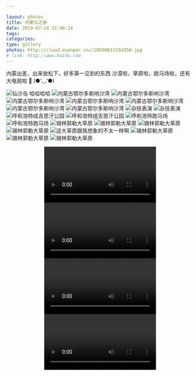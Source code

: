 ```yaml
---

layout: photos
title: 内蒙古之旅
date: 2019-07-14 21:46:24
tags: 
categories: 
type: gallery
photos: http://cloud.asenper.cn//20200613191858.jpg
# link: http://www.baidu.com
---
```


内蒙出差，出来放松下，好多第一见到的东西
沙漠啦，草原啦，跑马场啦，还有大电扇啦 🤭 (●'◡'●)

![仙沙岛](http://cloud.asenper.cn//20200613191858.jpg)
哈哈哈哈
![内蒙古鄂尔多斯响沙湾](http://cloud.asenper.cn//20200613195203.jpg)
![内蒙古鄂尔多斯响沙湾](http://cloud.asenper.cn//20200613195241.jpg)
![内蒙古鄂尔多斯响沙湾](http://cloud.asenper.cn//20200613195316.jpg)
![内蒙古鄂尔多斯响沙湾](http://common.msmk.tech/IMG_20190714_120831.jpg)
![内蒙古鄂尔多斯响沙湾](http://common.msmk.tech/IMG_20190714_122822.jpg)
![内蒙古鄂尔多斯响沙湾](http://common.msmk.tech/IMG_20190714_123545.jpg)
![内蒙古鄂尔多斯响沙湾](http://common.msmk.tech/IMG_20190714_131239.jpg)
![杂技表演](http://cloud.asenper.cn//20200613192909.jpg)
![杂技表演](http://cloud.asenper.cn//20200613192717.jpg)
![呼和浩特成吉思汗公园](http://common.msmk.tech/IMG_20190713_184312.jpg)
![呼和浩特成吉思汗公园](http://common.msmk.tech/IMG_20190713_184902.jpg)
![呼和浩特跑马场](http://cloud.asenper.cn//20200613194650.jpg)
![呼和浩特跑马场](http://common.msmk.tech/IMG_20190713_194229.jpg)
![锡林郭勒大草原](http://cloud.asenper.cn/6e58679dbcecd/6e58679dbcecd.jpg)
![锡林郭勒大草原](http://cloud.asenper.cn/fd4ab180640fd/fd4ab180640fd.jpg)
![锡林郭勒大草原](http://cloud.asenper.cn/d65a42aa60a2b/d65a42aa60a2b.jpg)
![锡林郭勒大草原](http://cloud.asenper.cn/b370731611742/b370731611742.jpg)
![这大草原跟我想象的不太一样啊](http://cloud.asenper.cn/5869f90254fca/5869f90254fca.jpg)
![锡林郭勒大草原](http://cloud.asenper.cn/4ec97e8a2b5d9/4ec97e8a2b5d9.jpg)
![锡林郭勒大草原](http://cloud.asenper.cn/8617ae239e776/8617ae239e776.jpg)
![锡林郭勒大草原](http://cloud.asenper.cn/7992f6b75b17c/7992f6b75b17c.jpg)

<video src="http://cloud.asenper.cn/VID_20190710_121640.mp4" controls="controls" style="max-width: 100%; display: block; margin:0 auto;">
    your browser does not support the video tag
</video>
<video src="http://cloud.asenper.cn/VID_20190714_112938.mp4" controls="controls" style="max-width: 100%; display: block; margin:0 auto;">
    your browser does not support the video tag
</video>
<video src="http://cloud.asenper.cn/VID_20190714_115240.mp4" controls="controls" style="max-width: 100%; display: block; margin:0 auto;">
    your browser does not support the video tag
</video>
<video src="http://cloud.asenper.cn/VID_20190714_133721.mp4" controls="controls" style="max-width: 100%; display: block; margin:0 auto;">
    your browser does not support the video tag
</video>

